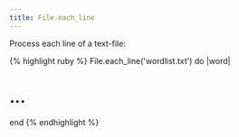 ```yaml
---
title: File.each_line
---
```


Process each line of a text-file:

{% highlight ruby %}
File.each_line('wordlist.txt') do |word|
  # ...
end
{% endhighlight %}
